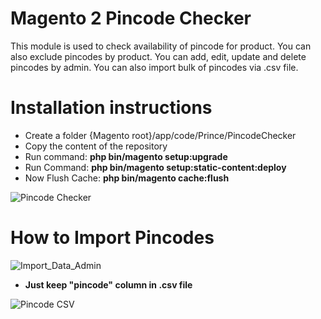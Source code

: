 # Magento 2 Pincode Checker
This module is used to check availability of pincode for product. You can also exclude pincodes by product. You can add, edit, update and delete pincodes by admin. You can also import bulk of pincodes via .csv file.

Installation instructions
=========================

* Create a folder {Magento root}/app/code/Prince/PincodeChecker 
* Copy the content of the repository 
* Run command:
<b>php bin/magento setup:upgrade</b>
* Run Command:
<b>php bin/magento setup:static-content:deploy</b>
* Now Flush Cache: <b>php bin/magento cache:flush</b>

<img src="https://image.ibb.co/jwxWWQ/Breathe_Easy_Tank.png" alt="Pincode Checker" border="0">

# How to Import Pincodes

<img src="https://image.ibb.co/chADd5/Import_Import_Export_Data_Transfer_System_Magento_Admin.png" alt="Import_Data_Admin" border="0">

* <b>Just keep "pincode" column in .csv file</b>

<img src="https://image.ibb.co/iCmfQk/Screenshot_from_2017_04_11_19_00_41.png" alt="Pincode CSV" border="0">
